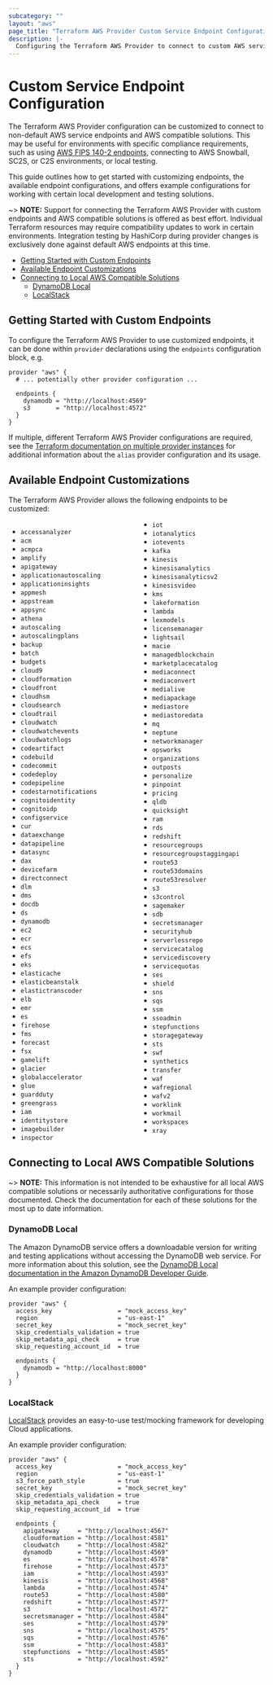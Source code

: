 ```yaml
---
subcategory: ""
layout: "aws"
page_title: "Terraform AWS Provider Custom Service Endpoint Configuration"
description: |-
  Configuring the Terraform AWS Provider to connect to custom AWS service endpoints and AWS compatible solutions.
---
```


# Custom Service Endpoint Configuration

The Terraform AWS Provider configuration can be customized to connect to non-default AWS service endpoints and AWS compatible solutions. This may be useful for environments with specific compliance requirements, such as using [AWS FIPS 140-2 endpoints](https://aws.amazon.com/compliance/fips/), connecting to AWS Snowball, SC2S, or C2S environments, or local testing.

This guide outlines how to get started with customizing endpoints, the available endpoint configurations, and offers example configurations for working with certain local development and testing solutions.

~> **NOTE:** Support for connecting the Terraform AWS Provider with custom endpoints and AWS compatible solutions is offered as best effort. Individual Terraform resources may require compatibility updates to work in certain environments. Integration testing by HashiCorp during provider changes is exclusively done against default AWS endpoints at this time.

<!-- TOC depthFrom:2 -->

- [Getting Started with Custom Endpoints](#getting-started-with-custom-endpoints)
- [Available Endpoint Customizations](#available-endpoint-customizations)
- [Connecting to Local AWS Compatible Solutions](#connecting-to-local-aws-compatible-solutions)
    - [DynamoDB Local](#dynamodb-local)
    - [LocalStack](#localstack)

<!-- /TOC -->

## Getting Started with Custom Endpoints

To configure the Terraform AWS Provider to use customized endpoints, it can be done within `provider` declarations using the `endpoints` configuration block, e.g.

```hcl
provider "aws" {
  # ... potentially other provider configuration ...

  endpoints {
    dynamodb = "http://localhost:4569"
    s3       = "http://localhost:4572"
  }
}
```

If multiple, different Terraform AWS Provider configurations are required, see the [Terraform documentation on multiple provider instances](https://www.terraform.io/docs/configuration/providers.html#alias-multiple-provider-instances) for additional information about the `alias` provider configuration and its usage.

## Available Endpoint Customizations

The Terraform AWS Provider allows the following endpoints to be customized:

<!-- markdownlint-disable MD033 -->
<!--
    The division splits this long list into multiple columns without manually
    maintaining a table. The terraform.io Markdown parser previously allowed
    for Markdown within HTML elements, however the Terraform Registry parser
    is more accurate/strict, so we use raw HTML to maintain this list.
-->
<div style="column-width: 14em;">
<ul>
  <li><code>accessanalyzer</code></li>
  <li><code>acm</code></li>
  <li><code>acmpca</code></li>
  <li><code>amplify</code></li>
  <li><code>apigateway</code></li>
  <li><code>applicationautoscaling</code></li>
  <li><code>applicationinsights</code></li>
  <li><code>appmesh</code></li>
  <li><code>appstream</code></li>
  <li><code>appsync</code></li>
  <li><code>athena</code></li>
  <li><code>autoscaling</code></li>
  <li><code>autoscalingplans</code></li>
  <li><code>backup</code></li>
  <li><code>batch</code></li>
  <li><code>budgets</code></li>
  <li><code>cloud9</code></li>
  <li><code>cloudformation</code></li>
  <li><code>cloudfront</code></li>
  <li><code>cloudhsm</code></li>
  <li><code>cloudsearch</code></li>
  <li><code>cloudtrail</code></li>
  <li><code>cloudwatch</code></li>
  <li><code>cloudwatchevents</code></li>
  <li><code>cloudwatchlogs</code></li>
  <li><code>codeartifact</code></li>
  <li><code>codebuild</code></li>
  <li><code>codecommit</code></li>
  <li><code>codedeploy</code></li>
  <li><code>codepipeline</code></li>
  <li><code>codestarnotifications</code></li>
  <li><code>cognitoidentity</code></li>
  <li><code>cognitoidp</code></li>
  <li><code>configservice</code></li>
  <li><code>cur</code></li>
  <li><code>dataexchange</code></li>
  <li><code>datapipeline</code></li>
  <li><code>datasync</code></li>
  <li><code>dax</code></li>
  <li><code>devicefarm</code></li>
  <li><code>directconnect</code></li>
  <li><code>dlm</code></li>
  <li><code>dms</code></li>
  <li><code>docdb</code></li>
  <li><code>ds</code></li>
  <li><code>dynamodb</code></li>
  <li><code>ec2</code></li>
  <li><code>ecr</code></li>
  <li><code>ecs</code></li>
  <li><code>efs</code></li>
  <li><code>eks</code></li>
  <li><code>elasticache</code></li>
  <li><code>elasticbeanstalk</code></li>
  <li><code>elastictranscoder</code></li>
  <li><code>elb</code></li>
  <li><code>emr</code></li>
  <li><code>es</code></li>
  <li><code>firehose</code></li>
  <li><code>fms</code></li>
  <li><code>forecast</code></li>
  <li><code>fsx</code></li>
  <li><code>gamelift</code></li>
  <li><code>glacier</code></li>
  <li><code>globalaccelerator</code></li>
  <li><code>glue</code></li>
  <li><code>guardduty</code></li>
  <li><code>greengrass</code></li>
  <li><code>iam</code></li>
  <li><code>identitystore</code></li>
  <li><code>imagebuilder</code></li>
  <li><code>inspector</code></li>
  <li><code>iot</code></li>
  <li><code>iotanalytics</code></li>
  <li><code>iotevents</code></li>
  <li><code>kafka</code></li>
  <li><code>kinesis</code></li>
  <li><code>kinesisanalytics</code></li>
  <li><code>kinesisanalyticsv2</code></li>
  <li><code>kinesisvideo</code></li>
  <li><code>kms</code></li>
  <li><code>lakeformation</code></li>
  <li><code>lambda</code></li>
  <li><code>lexmodels</code></li>
  <li><code>licensemanager</code></li>
  <li><code>lightsail</code></li>
  <li><code>macie</code></li>
  <li><code>managedblockchain</code></li>
  <li><code>marketplacecatalog</code></li>
  <li><code>mediaconnect</code></li>
  <li><code>mediaconvert</code></li>
  <li><code>medialive</code></li>
  <li><code>mediapackage</code></li>
  <li><code>mediastore</code></li>
  <li><code>mediastoredata</code></li>
  <li><code>mq</code></li>
  <li><code>neptune</code></li>
  <li><code>networkmanager</code></li>
  <li><code>opsworks</code></li>
  <li><code>organizations</code></li>
  <li><code>outposts</code></li>
  <li><code>personalize</code></li>
  <li><code>pinpoint</code></li>
  <li><code>pricing</code></li>
  <li><code>qldb</code></li>
  <li><code>quicksight</code></li>
  <li><code>ram</code></li>
  <li><code>rds</code></li>
  <li><code>redshift</code></li>
  <li><code>resourcegroups</code></li>
  <li><code>resourcegroupstaggingapi</code></li>  
  <li><code>route53</code></li>
  <li><code>route53domains</code></li>
  <li><code>route53resolver</code></li>
  <li><code>s3</code></li>
  <li><code>s3control</code></li>
  <li><code>sagemaker</code></li>
  <li><code>sdb</code></li>
  <li><code>secretsmanager</code></li>
  <li><code>securityhub</code></li>
  <li><code>serverlessrepo</code></li>
  <li><code>servicecatalog</code></li>
  <li><code>servicediscovery</code></li>
  <li><code>servicequotas</code></li>
  <li><code>ses</code></li>
  <li><code>shield</code></li>
  <li><code>sns</code></li>
  <li><code>sqs</code></li>
  <li><code>ssm</code></li>
  <li><code>ssoadmin</code></li>
  <li><code>stepfunctions</code></li>
  <li><code>storagegateway</code></li>
  <li><code>sts</code></li>
  <li><code>swf</code></li>
  <li><code>synthetics</code></li>
  <li><code>transfer</code></li>
  <li><code>waf</code></li>
  <li><code>wafregional</code></li>
  <li><code>wafv2</code></li>
  <li><code>worklink</code></li>
  <li><code>workmail</code></li>
  <li><code>workspaces</code></li>
  <li><code>xray</code></li>
</ul>
</div>
<!-- markdownlint-enable MD033 -->

## Connecting to Local AWS Compatible Solutions

~> **NOTE:** This information is not intended to be exhaustive for all local AWS compatible solutions or necessarily authoritative configurations for those documented. Check the documentation for each of these solutions for the most up to date information.

### DynamoDB Local

The Amazon DynamoDB service offers a downloadable version for writing and testing applications without accessing the DynamoDB web service. For more information about this solution, see the [DynamoDB Local documentation in the Amazon DynamoDB Developer Guide](https://docs.aws.amazon.com/amazondynamodb/latest/developerguide/DynamoDBLocal.html).

An example provider configuration:

```hcl
provider "aws" {
  access_key                  = "mock_access_key"
  region                      = "us-east-1"
  secret_key                  = "mock_secret_key"
  skip_credentials_validation = true
  skip_metadata_api_check     = true
  skip_requesting_account_id  = true

  endpoints {
    dynamodb = "http://localhost:8000"
  }
}
```

### LocalStack

[LocalStack](https://localstack.cloud/) provides an easy-to-use test/mocking framework for developing Cloud applications.

An example provider configuration:

```hcl
provider "aws" {
  access_key                  = "mock_access_key"
  region                      = "us-east-1"
  s3_force_path_style         = true
  secret_key                  = "mock_secret_key"
  skip_credentials_validation = true
  skip_metadata_api_check     = true
  skip_requesting_account_id  = true

  endpoints {
    apigateway     = "http://localhost:4567"
    cloudformation = "http://localhost:4581"
    cloudwatch     = "http://localhost:4582"
    dynamodb       = "http://localhost:4569"
    es             = "http://localhost:4578"
    firehose       = "http://localhost:4573"
    iam            = "http://localhost:4593"
    kinesis        = "http://localhost:4568"
    lambda         = "http://localhost:4574"
    route53        = "http://localhost:4580"
    redshift       = "http://localhost:4577"
    s3             = "http://localhost:4572"
    secretsmanager = "http://localhost:4584"
    ses            = "http://localhost:4579"
    sns            = "http://localhost:4575"
    sqs            = "http://localhost:4576"
    ssm            = "http://localhost:4583"
    stepfunctions  = "http://localhost:4585"
    sts            = "http://localhost:4592"
  }
}
```

